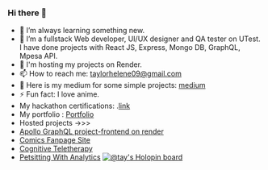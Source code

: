 ### Hi there 👋


- 🌱 I’m always learning something new.
- 👯 I’m a fullstack Web developer, UI/UX designer and QA tester on UTest. I have done projects with React JS, Express, Mongo DB, GraphQL, Mpesa API.
- 💬 I'm hosting my projects on Render. 
- 📫 How to reach me: taylorhelene09@gmail.com
- 📖 Here is my medium for some simple projects: [medium](https://medium.com/@taylorhelene09)
- ⚡ Fun fact: I love anime.
- My hackathon certifications: .[link](https://drive.google.com/drive/folders/1qv6r4JzAgfULbcLiQCYSTzXmRbVatMJy)
-  My portfolio :  [Portfolio](https://taylorhelene.github.io/Chemtai-s_portfolio/)
-  Hosted projects ->>>
-  [Apollo GraphQL project-frontend on render](https://trial-azpj.onrender.com)
-  [Comics Fanpage Site](https://comic-xyqz.onrender.com)
-  [Cognitive Teletherapy](https://teletherapy.onrender.com)
-  [Petsitting With Analytics](https://hostingpetsitting.onrender.com)
[![@tay's Holopin board](https://holopin.me/tay)](https://holopin.io/@tay)

